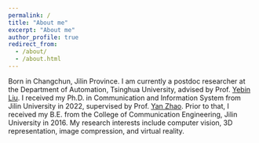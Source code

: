 ```yaml
---
permalink: /
title: "About me"
excerpt: "About me"
author_profile: true
redirect_from: 
  - /about/
  - /about.html
---
```

Born in Changchun, Jilin Province. I am currently a postdoc researcher at the Department of Automation, Tsinghua University, advised by Prof. [Yebin Liu](http://www.liuyebin.com/). I received my Ph.D. in Communication and Information System from Jilin University in 2022, supervised by Prof. [Yan Zhao](http://dce.jlu.edu.cn/info/1181/5220.htm). Prior to that, I received my B.E. from the College of Communication Engineering, Jilin University in 2016. My research interests include computer vision, 3D representation, image compression, and virtual reality.

